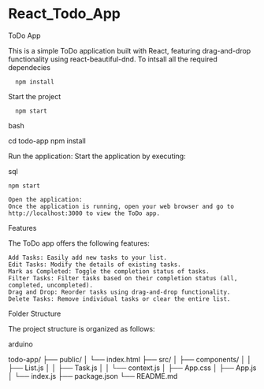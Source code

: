 # React_Todo_App

ToDo App

This is a simple ToDo application built with React, featuring drag-and-drop functionality using react-beautiful-dnd.
To intsall all the required dependecies

      npm install

Start the project

      npm start

bash

cd todo-app
npm install

Run the application:
Start the application by executing:

sql

    npm start

    Open the application:
    Once the application is running, open your web browser and go to http://localhost:3000 to view the ToDo app.

Features

The ToDo app offers the following features:

    Add Tasks: Easily add new tasks to your list.
    Edit Tasks: Modify the details of existing tasks.
    Mark as Completed: Toggle the completion status of tasks.
    Filter Tasks: Filter tasks based on their completion status (all, completed, uncompleted).
    Drag and Drop: Reorder tasks using drag-and-drop functionality.
    Delete Tasks: Remove individual tasks or clear the entire list.

Folder Structure

The project structure is organized as follows:

arduino

todo-app/
  ├── public/
  │   └── index.html
  ├── src/
  │   ├── components/
  │   │   ├── List.js
  │   │   ├── Task.js
  │   │   └── context.js
  │   ├── App.css
  │   ├── App.js
  │   └── index.js
  ├── package.json
  └── README.md

